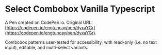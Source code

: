 # Select Combobox Vanilla Typescript

A Pen created on CodePen.io. Original URL: [https://codepen.io/engtuncay/pen/dyxaYGr](https://codepen.io/engtuncay/pen/dyxaYGr).

Combobox patterns user-tested for accessibility, with read-only (i.e. no text input), editable, and multi-select variants.